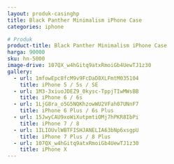 ```yaml
---
layout: produk-casinghp
title: Black Panther Minimalism iPhone Case
categories: iphone

# Produk
product-title: Black Panther Minimalism iPhone Case
harga: 90000
sku: hn-5000
image-drive: 107QX_w4hGitq9atxRmoiGb4UewTJ1z30
gallery:
  - url: 1mfowEpc8fcM9v9FcDaD8XLFmtM035104
    title: iPhone 5 / 5s / SE
  - url: 1M3-3xiuoJDEZ9_0kysc-TppjTIwMWsBB
    title: iPhone 6 / 6s
  - url: 1LjG8ra_o5G5NQKhzowWU2VFah07UNnF7
    title: iPhone 6 Plus / 6s Plus
  - url: 15JwyCAU9xoWiXutpmtiOMj7hPKR8IbPi
    title: iPhone 7 / 8
  - url: 1ILIOUvlWBTFISHJANELIA63bNp6xsgpU
    title: iPhone 7 Plus / 8 Plus
  - url: 107QX_w4hGitq9atxRmoiGb4UewTJ1z30
    title: iPhone X
---
```

